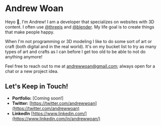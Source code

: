 # Andrew Woan

Heyo 👋, I'm Andrew! I am a developer that specializes on websites with 3D content. I often use [@threejs](https://github.com/threejs) and [@blender](https://www.blender.org/). My life goal is to create things that make people happy.

When I'm not programming or 3D modeling I like to do some sort of art or craft (both digital and in the real world). It's on my bucket list to try as many types of art and crafts as I can before I get too old to be able to not do anything anymore!

Feel free to reach out to me at andrewwoan@gmail.com; always open for a chat or a new project idea. 

## Let's Keep in Touch!
- **Portfolio:** [Coming soon!]
- **Twitter:** [https://twitter.com/andrewwoan](https://twitter.com/andrewwoan)
- **LinkedIn** [https://www.linkedin.com/](https://www.linkedin.com/in/andrewwoan/)
